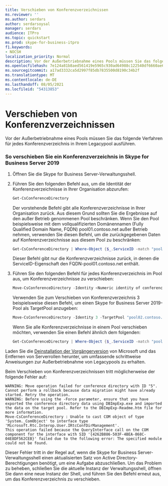 ```yaml
---
title: Verschieben von Konferenzverzeichnissen
ms.reviewer: ''
ms.author: serdars
author: serdarsoysal
manager: serdars
audience: ITPro
ms.topic: quickstart
ms.prod: skype-for-business-itpro
f1.keywords:
- NOCSH
localization_priority: Normal
description: Vor der Außerbetriebnahme eines Pools müssen Sie das folgende Verfahren für jedes Konferenzverzeichnis in Ihrem Legacypool ausführen.
ms.openlocfilehash: 7e124a81b8aed561419e5965c930ad64988c122540df6660ae68006fe6af9a55
ms.sourcegitcommit: a17ad3332ca5d2997f85db7835500d8190c34b2f
ms.translationtype: MT
ms.contentlocale: de-DE
ms.lasthandoff: 08/05/2021
ms.locfileid: "54313853"
---
```

# <a name="move-conference-directories"></a>Verschieben von Konferenzverzeichnissen

Vor der Außerbetriebnahme eines Pools müssen Sie das folgende Verfahren für jedes Konferenzverzeichnis in Ihrem Legacypool ausführen.
  
### <a name="to-move-a-conference-directory-to-skype-for-business-server-2019"></a>So verschieben Sie ein Konferenzverzeichnis in Skype for Business Server 2019

1. Öffnen Sie die Skype for Business Server-Verwaltungsshell.
    
2. Führen Sie den folgenden Befehl aus, um die Identität der Konferenzverzeichnisse in Ihrer Organisation abzurufen:
    
   ```PowerShell
   Get-CsConferenceDirectory
   ```

    Der vorstehende Befehl gibt alle Konferenzverzeichnisse in Ihrer Organisation zurück. Aus diesem Grund sollten Sie die Ergebnisse auf den außer Betrieb genommenen Pool beschränken. Wenn Sie den Pool beispielsweise mit dem vollqualifizierten Domänennamen (Fully Qualified Domain Name, FQDN) pool01.contoso.net außer Betrieb nehmen, verwenden Sie diesen Befehl, um die zurückgegebenen Daten auf Konferenzverzeichnisse aus diesem Pool zu beschränken:
    
   ```PowerShell
   Get-CsConferenceDirectory | Where-Object {$_.ServiceID -match "pool01.contoso.net"}
   ```

    Dieser Befehl gibt nur die Konferenzverzeichnisse zurück, in denen die ServiceID-Eigenschaft den FQDN-pool01.contoso.net enthält.
    
3. Führen Sie den folgenden Befehl für jedes Konferenzverzeichnis im Pool aus, um Konferenzverzeichnisse zu verschieben:
    
   ```PowerShell
   Move-CsConferenceDirectory -Identity <Numeric identity of conference directory> -TargetPool <FQDN of pool where ownership is to be transitioned>
   ```

    Verwenden Sie zum Verschieben von Konferenzverzeichnis 3 beispielsweise diesen Befehl, um einen Skype for Business Server 2019-Pool als TargetPool anzugeben:
    
   ```PowerShell
   Move-CsConferenceDirectory -Identity 3 -TargetPool "pool02.contoso.net"
   ```

    Wenn Sie alle Konferenzverzeichnisse in einem Pool verschieben möchten, verwenden Sie einen Befehl ähnlich dem folgenden:
    
   ```PowerShell
   Get-CsConferenceDirectory | Where-Object {$_.ServiceID -match "pool01.contoso.net"} | Move-CsConferenceDirectory -TargetPool "pool02.contoso.net"
   ```

Laden Sie die [Deinstallation der Vorgängerversion](https://go.microsoft.com/fwlink/p/?linkId=246227) von Microsoft und das Entfernen von Serverrollen herunter, um umfassende schrittweise Anweisungen zur Außerbetriebnahme von Legacypools zu erhalten.
  
Beim Verschieben von Konferenzverzeichnissen tritt möglicherweise der folgende Fehler auf:
  
```console
WARNING: Move operation failed for conference directory with ID "5". Cannot perform a rollback because data migration might have already started. Retry the operation.
WARNING: Before using the -Force parameter, ensure that you have exported the conference directory data using DBImpExp.exe and imported the data on the target pool. Refer to the DBImpExp-Readme.htm file for more information.
Move-CsConferenceDirectory : Unable to cast COM object of type 'System._ComObject' to interface type 'Microsoft.Rtc.Interop.User.IRtcConfDirManagement'. 
This operation failed because the QueryInterface call on the COM component for the interface with SID '{4262B886-503F-4BEA-868C-04E8DF562CEB}' failed due to the following error: The specified module could not be found.
```

Dieser Fehler tritt in der Regel auf, wenn die Skype for Business Server-Verwaltungsshell einen aktualisierten Satz von Active Directory-Berechtigungen benötigt, um eine Aufgabe abzuschließen. Um das Problem zu beheben, schließen Sie die aktuelle Instanz der Verwaltungsshell, öffnen Sie dann eine neue Instanz der Shell, und führen Sie den Befehl erneut aus, um das Konferenzverzeichnis zu verschieben.
  

